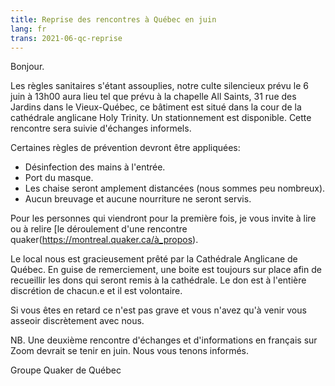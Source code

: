 ```yaml
---
title: Reprise des rencontres à Québec en juin
lang: fr
trans: 2021-06-qc-reprise
---
```

Bonjour.

Les règles sanitaires s'étant assouplies, notre culte silencieux prévu le 6 juin à 13h00 aura lieu tel que prévu à la chapelle All Saints, 31 rue des Jardins dans le Vieux-Québec, ce bâtiment est situé dans la cour de la cathédrale anglicane Holy Trinity. Un stationnement est disponible. Cette rencontre sera suivie d'échanges informels.

Certaines règles de prévention devront être appliquées:

* Désinfection des mains à l'entrée.
* Port du masque.
* Les chaise seront amplement distancées (nous sommes peu nombreux).
* Aucun breuvage et aucune nourriture ne seront servis.

Pour les personnes qui viendront pour la première fois, je vous invite à lire ou à relire [le déroulement d'une rencontre quaker(https://montreal.quaker.ca/à_propos).

Le local nous est gracieusement prêté par la Cathédrale Anglicane de Québec. En guise de remerciement, une boite est toujours sur place afin de recueillir les dons qui seront remis à la cathédrale. Le don est à l'entière discrétion de chacun.e et il est volontaire.

Si vous êtes en retard ce n'est pas grave et vous n'avez qu'à venir vous asseoir discrètement avec nous.

NB. Une deuxième rencontre d'échanges et d'informations en français sur Zoom devrait se tenir en juin. Nous vous tenons informés.

Groupe Quaker de Québec
